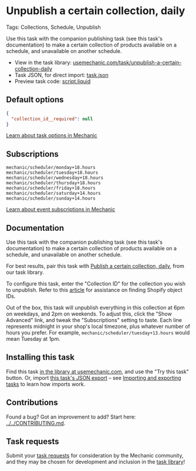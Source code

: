 # Unpublish a certain collection, daily

Tags: Collections, Schedule, Unpublish

Use this task with the companion publishing task (see this task's documentation) to make a certain collection of products available on a schedule, and unavailable on another schedule.

* View in the task library: [usemechanic.com/task/unpublish-a-certain-collection-daily](https://usemechanic.com/task/unpublish-a-certain-collection-daily)
* Task JSON, for direct import: [task.json](../../tasks/unpublish-a-certain-collection-daily.json)
* Preview task code: [script.liquid](./script.liquid)

## Default options

```json
{
  "collection_id__required": null
}
```

[Learn about task options in Mechanic](https://docs.usemechanic.com/article/471-task-options)

## Subscriptions

```liquid
mechanic/scheduler/monday+18.hours
mechanic/scheduler/tuesday+18.hours
mechanic/scheduler/wednesday+18.hours
mechanic/scheduler/thursday+18.hours
mechanic/scheduler/friday+18.hours
mechanic/scheduler/saturday+14.hours
mechanic/scheduler/sunday+14.hours
```

[Learn about event subscriptions in Mechanic](https://docs.usemechanic.com/article/408-subscriptions)

## Documentation

Use this task with the companion publishing task (see this task's documentation) to make a certain collection of products available on a schedule, and unavailable on another schedule.

For best results, pair this task with [Publish a certain collection, daily](https://usemechanic.com/task/publish-a-certain-collection-daily), from our task library.

To configure this task, enter the "Collection ID" for the collection you wish to unpublish. Refer to this [article](https://docs.usemechanic.com/article/360-how-do-i-find-an-id-for-a-product-collection-order-or-something-else) for assistance on finding Shopify object IDs.

Out of the box, this task will unpublish everything in this collection at 6pm on weekdays, and 2pm on weekends. To adjust this, click the "Show Advanced" link, and tweak the "Subscriptions" setting to taste. Each line represents midnight in your shop's local timezone, plus whatever number of hours you prefer. For example, `mechanic/scheduler/tuesday+13.hours` would mean Tuesday at 1pm.

## Installing this task

Find this task [in the library at usemechanic.com](https://usemechanic.com/task/unpublish-a-certain-collection-daily), and use the "Try this task" button. Or, import [this task's JSON export](../../tasks/unpublish-a-certain-collection-daily.json) – see [Importing and exporting tasks](https://docs.usemechanic.com/article/505-importing-and-exporting-tasks) to learn how imports work.

## Contributions

Found a bug? Got an improvement to add? Start here: [../../CONTRIBUTING.md](../../CONTRIBUTING.md).

## Task requests

Submit your [task requests](https://mechanic.canny.io/task-requests) for consideration by the Mechanic community, and they may be chosen for development and inclusion in the [task library](https://tasks.mechanic.dev/)!
